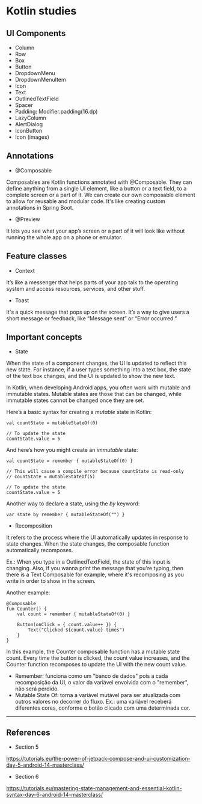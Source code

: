 # Kotlin studies

## UI Components

- Column
- Row
- Box
- Button
- DropdownMenu
- DropdownMenuItem
- Icon
- Text
- OutlinedTextField
- Spacer
- Padding: Modifier.padding(16.dp)
- LazyColumn
- AlertDialog
- IconButton
- Icon (images)

## Annotations

- @Composable

Composables are Kotlin functions annotated with @Composable. They can define anything from a single UI element, like a button or a text field, to a complete screen or a part of it.
We can create our own composable element to allow for reusable and modular code. It's like creating custom annotations in Spring Boot.

- @Preview

It lets you see what your app’s screen or a part of it will look like without running the whole app on a phone or emulator.

## Feature classes

- Context

It’s like a messenger that helps parts of your app talk to the operating system and access resources, services, and other stuff.

- Toast

It's a quick message that pops up on the screen. It’s a way to give users a short message or feedback, like “Message sent” or “Error occurred.”

## Important concepts

- State

When the state of a component changes, the UI is updated to reflect this new state.
For instance, if a user types something into a text box, the state of the text box changes, and the UI is updated to show the new text.

In Kotlin, when developing Android apps, you often work with mutable and immutable states. 
Mutable states are those that can be changed, while immutable states cannot be changed once they are set.

Here’s a basic syntax for creating a *mutable* state in Kotlin:

```
val countState = mutableStateOf(0)
 
// To update the state
countState.value = 5
```
 
And here’s how you might create an *immutable* state:

```
val countState = remember { mutableStateOf(0) }
 
// This will cause a compile error because countState is read-only
// countState = mutableStateOf(5)
 
// To update the state
countState.value = 5
```

Another way to declare a state, using the *by* keyword:

```
var state by remember { mutableStateOf("") }
```

- Recomposition

It refers to the process where the UI automatically updates in response to state changes.
When the state changes, the composable function automatically recomposes.

Ex.: When you type in a OutlinedTextField, the state of this input is changing. Also, if you wanna print the message that you're typing,
then there is a Text Composable for example, where it's recomposing as you write in order to show in the screen.

Another example:

```
@Composable
fun Counter() {
    val count = remember { mutableStateOf(0) }
 
    Button(onClick = { count.value++ }) {
        Text("Clicked ${count.value} times")
    }
}
```

In this example, the Counter composable function has a mutable state count. Every time the button is clicked, the count value increases, 
and the Counter function recomposes to update the UI with the new count value.

- Remember: funciona como um "banco de dados" pois a cada recomposição da UI, o valor da variável envolvida com o "remember", não será perdido.
- Mutable State Of: torna a variável mutável para ser atualizada com outros valores no decorrer do fluxo. Ex.: uma variável receberá diferentes cores,
conforme o botão clicado com uma determinada cor.

---

## References

- Section 5

https://tutorials.eu/the-power-of-jetpack-compose-and-ui-customization-day-5-android-14-masterclass/

- Section 6

https://tutorials.eu/mastering-state-management-and-essential-kotlin-syntax-day-6-android-14-masterclass/

